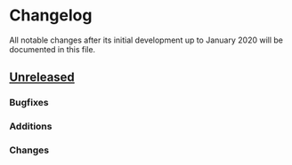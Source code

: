 # Changelog

All notable changes after its initial development up to January 2020 will be documented in this file.

## [Unreleased]

### Bugfixes

### Additions

### Changes

[Unreleased]: https://github.com/mcuntz/pyeee/compare/v0.1...HEAD
